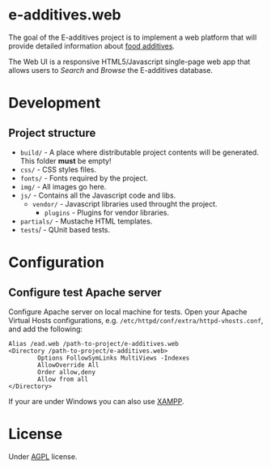 e-additives.web
===============

The goal of the E-additives project is to implement a web platform that will provide detailed information about [food additives](http://en.wikipedia.org/wiki/Food_additive).

The Web UI is a responsive HTML5/Javascript single-page web app that allows users to *Search* and *Browse* the E-additives database.

# Development

## Project structure

* `build/` - A place where distributable project contents will be generated. This folder **must** be empty!
* `css/` - CSS styles files. 
* `fonts/` - Fonts required by the project.
* `img/` - All images go here.
* `js/` - Contains all the Javascript code and libs.
  * `vendor/` - Javascript libraries used throught the project.
    - `plugins` - Plugins for vendor libraries.
* `partials/` - Mustache HTML templates.
* `tests`/ - QUnit based tests.

# Configuration

## Configure test Apache server

Configure Apache server on local machine for tests. Open your Apache Virtual Hosts configurations, e.g. `/etc/httpd/conf/extra/httpd-vhosts.conf`, and add the following:

    Alias /ead.web /path-to-project/e-additives.web
    <Directory /path-to-project/e-additives.web>
            Options FollowSymLinks MultiViews -Indexes
            AllowOverride All
            Order allow,deny
            Allow from all
    </Directory>
		
If your are under Windows you can also use [XAMPP](http://www.apachefriends.org/en/xampp.html).

# License

Under [AGPL](LICENSE) license.
